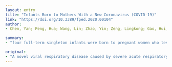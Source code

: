 ```yaml
---
layout: entry
title: "Infants Born to Mothers With a New Coronavirus (COVID-19)"
link: "https://doi.org/10.3389/fped.2020.00104"
author:
- Chen, Yan; Peng, Hua; Wang, Lin; Zhao, Yin; Zeng, Lingkong; Gao, Hui; Liu, Yalan

summary:
- "four full-term singleton infants were born to pregnant women who tested positive for COVID-19. None of the infants developed serious clinical symptoms such as fever, cough, diarrhea, or abnormal radiologic or hematologic evidence. Two infants had rashes of unknown etiology at birth, and one had facial ulcerations. One infant had tachypnea and was supported by non-invasive mechanical ventilation for 3 days."

original:
- "A novel viral respiratory disease caused by severe acute respiratory syndrome coronavirus 2 (SARS-CoV-2), is responsible for an epidemic of the coronavirus disease 2019 (COVID-19) in cases in China and worldwide. Four full-term, singleton infants were born to pregnant women who tested positive for COVID-19 in the city of Wuhan, the capital of Hubei province, China, where the disease was first identified. Of the three infants, for who consent to be diagnostically tested was provided, none tested positive for the virus. None of the infants developed serious clinical symptoms such as fever, cough, diarrhea, or abnormal radiologic or hematologic evidence, and all four infants were alive at the time of hospital discharge. Two infants had rashes of unknown etiology at birth, and one had facial ulcerations. One infant had tachypnea and was supported by non-invasive mechanical ventilation for 3 days. One had rashes at birth but was discharged without parental consent for a diagnostic test. This case report describes the clinical course of four live born infants, born to pregnant women with the COVID-19 infection."
---
```


